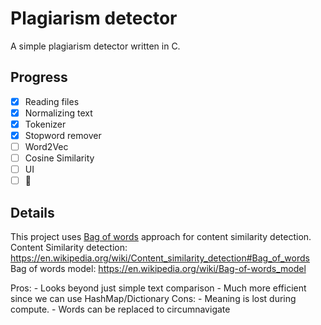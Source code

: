 # Plagiarism detector
A simple plagiarism detector written in C.


## Progress
- [x] Reading files
- [x] Normalizing text
- [x] Tokenizer
- [x] Stopword remover
- [ ] Word2Vec
- [ ] Cosine Similarity
- [ ] UI
- [ ] :tada:

## Details
This project uses [Bag of words](https://en.wikipedia.org/wiki/Content_similarity_detection#Bag_of_words) approach for content similarity detection. 
Content Similarity detection: https://en.wikipedia.org/wiki/Content_similarity_detection#Bag_of_words
Bag of words model: https://en.wikipedia.org/wiki/Bag-of-words_model

Pros: 
    - Looks beyond just simple text comparison
    - Much more efficient since we can use HashMap/Dictionary 
Cons: 
    - Meaning is lost during compute. 
    - Words can be replaced to circumnavigate